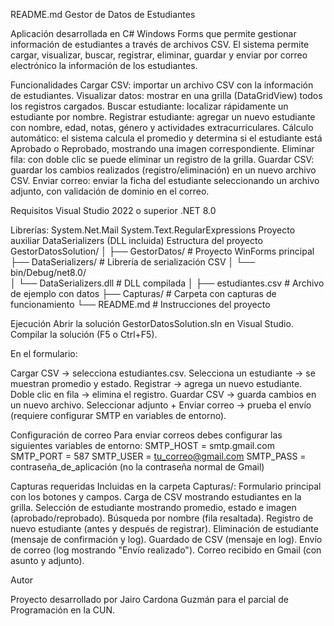 README.md
Gestor de Datos de Estudiantes

Aplicación desarrollada en C# Windows Forms que permite gestionar información de estudiantes a través de archivos CSV.
El sistema permite cargar, visualizar, buscar, registrar, eliminar, guardar y enviar por correo electrónico la información de los estudiantes.

Funcionalidades
Cargar CSV: importar un archivo CSV con la información de estudiantes.
Visualizar datos: mostrar en una grilla (DataGridView) todos los registros cargados.
Buscar estudiante: localizar rápidamente un estudiante por nombre.
Registrar estudiante: agregar un nuevo estudiante con nombre, edad, notas, género y actividades extracurriculares.
Cálculo automático: el sistema calcula el promedio y determina si el estudiante está Aprobado o Reprobado, mostrando una imagen correspondiente.
Eliminar fila: con doble clic se puede eliminar un registro de la grilla.
Guardar CSV: guardar los cambios realizados (registro/eliminación) en un nuevo archivo CSV.
Enviar correo: enviar la ficha del estudiante seleccionando un archivo adjunto, con validación de dominio en el correo.

Requisitos
Visual Studio 2022 o superior
.NET 8.0

Librerías:
System.Net.Mail
System.Text.RegularExpressions
Proyecto auxiliar DataSerializers (DLL incluida)
Estructura del proyecto
GestorDatosSolution/
│
├── GestorDatos/              # Proyecto WinForms principal
├── DataSerializers/          # Librería de serialización CSV
│   └── bin/Debug/net8.0/     
│       └── DataSerializers.dll   # DLL compilada
│
├── estudiantes.csv           # Archivo de ejemplo con datos
├── Capturas/                 # Carpeta con capturas de funcionamiento
└── README.md                 # Instrucciones del proyecto

Ejecución
Abrir la solución GestorDatosSolution.sln en Visual Studio.
Compilar la solución (F5 o Ctrl+F5).

En el formulario:

Cargar CSV → selecciona estudiantes.csv.
Selecciona un estudiante → se muestran promedio y estado.
Registrar → agrega un nuevo estudiante.
Doble clic en fila → elimina el registro.
Guardar CSV → guarda cambios en un nuevo archivo.
Seleccionar adjunto + Enviar correo → prueba el envío (requiere configurar SMTP en variables de entorno).

Configuración de correo
Para enviar correos debes configurar las siguientes variables de entorno:
SMTP_HOST = smtp.gmail.com
SMTP_PORT = 587
SMTP_USER = tu_correo@gmail.com
SMTP_PASS = contraseña_de_aplicación (no la contraseña normal de Gmail)

Capturas requeridas
Incluidas en la carpeta Capturas/:
Formulario principal con los botones y campos.
Carga de CSV mostrando estudiantes en la grilla.
Selección de estudiante mostrando promedio, estado e imagen (aprobado/reprobado).
Búsqueda por nombre (fila resaltada).
Registro de nuevo estudiante (antes y después de registrar).
Eliminación de estudiante (mensaje de confirmación y log).
Guardado de CSV (mensaje en log).
Envío de correo (log mostrando "Envío realizado").
Correo recibido en Gmail (con asunto y adjunto).

Autor

Proyecto desarrollado por Jairo Cardona Guzmán para el parcial de Programación en la CUN.